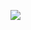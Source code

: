 [![](http://img.youtube.com/vi/hi6loYWekgc/0.jpg)](http://www.youtube.com/watch?v=hi6loYWekgc "Bruce Springsteen Concert Text Adventure - Complete Playthrough")
